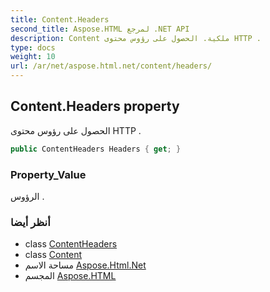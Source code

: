 ```yaml
---
title: Content.Headers
second_title: Aspose.HTML لمرجع .NET API
description: Content ملكية. الحصول على رؤوس محتوى HTTP .
type: docs
weight: 10
url: /ar/net/aspose.html.net/content/headers/
---
```

## Content.Headers property

الحصول على رؤوس محتوى HTTP .

```csharp
public ContentHeaders Headers { get; }
```

### Property_Value

الرؤوس .

### أنظر أيضا

* class [ContentHeaders](../../contentheaders/)
* class [Content](../)
* مساحة الاسم [Aspose.Html.Net](../../content/)
* المجسم [Aspose.HTML](../../../)


